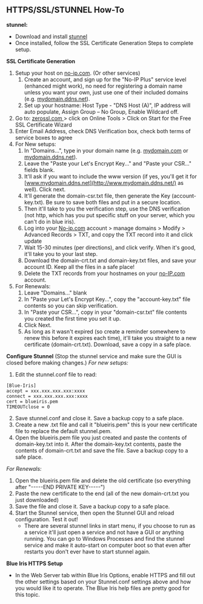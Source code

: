 ## **HTTPS/SSL/STUNNEL How-To**

**stunnel:**

* Download and install [stunnel](https://www.stunnel.org/index.html)
* Once installed, follow the SSL Certificate Generation Steps to complete setup.

**SSL Certificate Generation**

1. Setup your host on [no-ip.com](http://no-ip.com/). (Or other services)
   1. Create an account, and sign up for the "No-IP Plus" service level (enhanced might work), no need for registering a domain name unless you want your own, just use one of their included domains (e.g. [mydomain.ddns.net](http://mydomain.ddns.net/)).
   2. Set up your hostname: Host Type - "DNS Host (A)", IP address will auto populate, Assign Group – No Group, Enable Wildcard off.
2. Go to: [zerossl.com ](http://zerossl.com/) > click on Online Tools > Click on Start for the Free SSL Certificate Wizard
3. Enter Email Address, check DNS Verification box, check both terms of service boxes to agree
4. For New setups:
    1. In "Domains...", type in your domain name (e.g. [mydomain.com](http://mydomain.com/) or [mydomain.ddns.net](http://mydomain.ddns.net/)).
    2. Leave the "Paste your Let's Encrypt Key..." and "Paste your CSR..." fields blank.
    3. It'll ask if you want to include the www version (if yes, you'll get it for [www.mydomain.ddns.net](http://www.mydomain.ddns.net/) as well). Click next.
    4. It'll generate the domain-csr.txt file, then generate the Key (account-key.txt). Be sure to save both files and put in a secure location.
    5. Then it'll take to you the verification step, use the DNS verification (not http, which has you put specific stuff on your server, which you can't do in blue iris).
    6. Log into your [No-ip.com](http://no-ip.com/) account > manage domains > Modify > Advanced Records > TXT, and copy the TXT record into it and click update
    7. Wait 15-30 minutes (per directions), and click verify. When it's good, it'll take you to your last step.
    8. Download the domain-crt.txt and domain-key.txt files, and save your account ID. Keep all the files in a safe place!
    9. Delete the TXT records from your hostnames on your [no-IP.com](http://no-ip.com/) account.
5. For Renewals:
    1. Leave "Domains..." blank
    2. In "Paste your Let's Encrypt Key...", copy the "account-key.txt" file contents so you can skip verification.
    3. In "Paste your CSR...", copy in your "domain-csr.txt" file contents you created the first time you set it up.
    4. Click Next.
    5. As long as it wasn't expired (so create a reminder somewhere to renew this before it expires each time), it'll take you straight to a new certificate (domain-crt.txt). Download, save a copy in a safe place.

**Configure Stunnel**
(Stop the stunnel service and make sure the GUI is closed before making changes.)
*For new setups:*
1. Edit the stunnel.conf file to read:
```
[Blue-Iris]
accept = xxx.xxx.xxx.xxx:xxxx
connect = xxx.xxx.xxx.xxx:xxxx
cert = blueiris.pem
TIMEOUTclose = 0
```
2. Save stunnel.conf and close it. Save a backup copy to a safe place.
3. Create a new .txt file and call it "blueiris.pem" this is your new certificate file to replace the default stunnel.pem.
4. Open the blueiris.pem file you just created and paste the contents of domain-key.txt into it. After the domain-key.txt contents, paste the contents of domain-crt.txt and save the file. Save a backup copy to a safe place.

*For Renewals:*
1. Open the blueiris.pem file and delete the old certificate (so everything after "-----END PRIVATE KEY-----")
2. Paste the new certificate to the end (all of the new domain-crt.txt you just downloaded)
3. Save the file and close it. Save a backup copy to a safe place.
4. Start the Stunnel service, then open the Stunnel GUI and reload configuration. Test it out!
    - There are several stunnel links in start menu, if you choose to run as a service it'll just open a service and not have a GUI or anything running.  You can go to Windows Processes and find the stunnel service and make it auto-start on computer boot so that even after restarts you don't ever have to start stunnel again.

**Blue Iris HTTPS Setup**

* In the Web Server tab within Blue Iris Options, enable HTTPS and fill out the other settings based on your Stunnel.conf settings above and how you would like it to operate.  The Blue Iris help files are pretty good for this topic.
